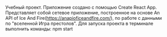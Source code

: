 Учебный проект.
Приложение создано с помощью Create React App.
Представляет собой сетевое приложение, построенное на основе An API of Ice And Fire(https://anapioficeandfire.com/), по работе с данными по "вселенной Игра престолов".
Для запуска проекта в терминале выполнить команды:
npm start 
